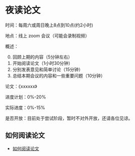 # 夜读论文

时间：每周六或周日晚上8点到10点(约2小时)

地点：线上 zoom 会议（可能会录制视频）

概述：

 0. 回顾上期的内容（5分钟左右）
 1. 开始阅读论文（1小时30分钟）
 2. 分别发表意见和简单讨论（15分钟）
 3. 总结本期会议的内容和一些重要问题（10分钟）
 
论文：《xxxxxx》

进度计划：0%-20%

实际进度：0%-15%

是否开放：目前处于尝试阶段，暂时不对外开放，还请各位见谅。

## 如何阅读论文
- [如何阅读论文](./doc/how-to-read-paper.md)